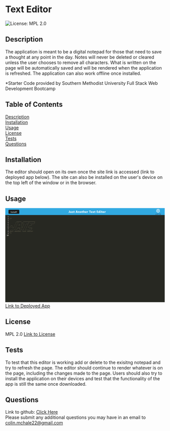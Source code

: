 # Text Editor
![License: MPL 2.0](https://img.shields.io/badge/License-MPL_2.0-brightgreen.svg)

## Description  
The application is meant to be a digital notepad for those that need to save a thought at any point in the day. Notes will never be deleted or cleared unless the user chooses to remove all characters. What is written on the page will be automatically saved and will be rendered when the application is refreshed. The application can also work offline once installed.

*Starter Code provided by Southern Methodist University Full Stack Web Development Bootcamp

## Table of Contents  
[Description](#description)   
[Installation](#installation)  
[Usage](#usage)  
[License](#license)   
[Tests](#tests)  
[Questions](#questions)  

## Installation  
The editor should open on its own once the site link is accessed (link to deployed app below). The site can also be installed on the user's device on the top left of the window or in the browser.

## Usage  
![Screenshot of App](./client/src/images/TextEditor.png)
[Link to Deployed App](https://powerful-hamlet-49828.herokuapp.com/)

## License 
MPL 2.0
[Link to License](https://www.mozilla.org/en-US/MPL/2.0/)

## Tests  
To test that this editor is working add or delete to the exisitng notepad and try to refresh the page. The editor should continue to render whatever is on the page, including the changes made to the page. Users should also try to install the application on their devices and test that the functionality of the app is still the same once downloaded.

## Questions
Link to github: [Click Here](https://github.com/colinmchale)  
Please submit any additional questions you may have in an email to colin.mchale22@gmail.com
